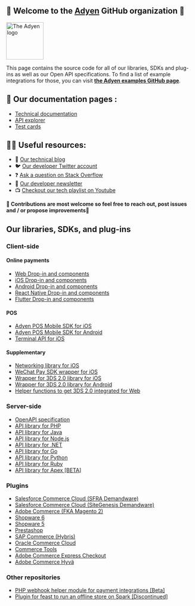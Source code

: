 ## 👋 Welcome to the [Adyen](https://www.adyen.com/) GitHub organization 👋

<!-- ![The Adyen Logo](https://github.com/adyen-examples/.github/raw/main/images/logo.png) -->

<img src="https://github.com/adyen-examples/.github/raw/main/images/logo.png" height="100" alt="The Adyen logo">

This page contains the source code for all of our libraries, SDKs and plug-ins as well as our Open API specifications. To find a list of example integrations for those, you can visit **[the Adyen examples GitHub page](https://github.com/adyen-examples)**.

## 📜 Our documentation pages : 

* [Technical documentation](https://docs.adyen.com/)
* [API explorer](https://docs.adyen.com/api-explorer/)
* [Test cards](https://docs.adyen.com/development-resources/test-cards/test-card-numbers/)

## 👩‍💻 Useful resources: 

* 📝 [Our technical blog](https://dev.to/adyen)
* 🐦 [Our developer Twitter account](https://twitter.com/AdyenDevs)
* ❓ [Ask a question on Stack Overflow](https://stackoverflow.com/questions/tagged/adyen)
* 📰 [Our developer newsletter](https://www.adyen.com/newsletter/developers)
* 📺 [Checkout our tech playlist on Youtube](https://www.youtube.com/watch?v=VPpTgsJbIhc&list=PL6agz7H5yEoaS-bF2gIwRwe_ApzqmW_QX)

**🌈 Contributions are most welcome so feel free to reach out, post issues and / or propose improvements🦄**

## Our libraries, SDKs, and plug-ins

### Client-side

#### Online payments

* [Web Drop-in and components](https://github.com/Adyen/adyen-web)
* [iOS Drop-in and components](https://github.com/Adyen/adyen-ios)
* [Android Drop-in and components](https://github.com/Adyen/adyen-android)
* [React Native Drop-in and components](https://github.com/Adyen/adyen-react-native)
* [Flutter Drop-in and components](https://github.com/Adyen/adyen-flutter)

#### POS

* [Adyen POS Mobile SDK for iOS](https://github.com/Adyen/adyen-pos-mobile-ios)
* [Adyen POS Mobile SDK for Android](https://github.com/Adyen/adyen-pos-mobile-android)
* [Terminal API for iOS](https://github.com/Adyen/adyen-terminal-api-ios)

#### Supplementary

* [Networking library for iOS](https://github.com/Adyen/adyen-networking-ios)
* [WeChat Pay SDK wrapper for iOS](https://github.com/Adyen/adyen-wechatpay-ios)
* [Wrapper for 3DS 2.0 library for iOS](https://github.com/Adyen/adyen-3ds2-ios)
* [Wrapper for 3DS 2.0 library for Android](https://github.com/Adyen/adyen-3ds2-android)
* [Helper functions to get 3DS 2.0 integrated for Web](https://github.com/Adyen/adyen-3ds2-js-utils)

### Server-side

* [OpenAPI specification](https://github.com/Adyen/adyen-openapi)
* [API library for PHP](https://github.com/Adyen/adyen-php-api-library)
* [API library for Java](https://github.com/Adyen/adyen-java-api-library)
* [API library for Node.js](https://github.com/Adyen/adyen-node-api-library)
* [API library for .NET](https://github.com/Adyen/adyen-dotnet-api-library)
* [API library for Go](https://github.com/Adyen/adyen-go-api-library)
* [API library for Python](https://github.com/Adyen/adyen-python-api-library)
* [API library for Ruby](https://github.com/Adyen/adyen-ruby-api-library)
* [API library for Apex [BETA]](https://github.com/Adyen/adyen-apex-api-library)

### Plugins

* [Salesforce Commerce Cloud (SFRA Demandware)](https://github.com/Adyen/adyen-salesforce-commerce-cloud)
* [Salesforce Commerce Cloud (SiteGenesis Demandware)](https://github.com/Adyen/adyen-salesforce-commerce-cloud-site-genesis)
* [Adobe Commerce (FKA Magento 2)](https://github.com/Adyen/adyen-magento2) 
* [Shopware 6](https://github.com/Adyen/adyen-shopware6)
* [Shopware 5](https://github.com/Adyen/adyen-shopware5)
* [Prestashop](https://github.com/Adyen/adyen-prestashop)
* [SAP Commerce (Hybris)](https://github.com/Adyen/adyen-hybris)
* [Oracle Commerce Cloud](https://github.com/Adyen/adyen-oracle-commerce-cloud)
* [Commerce Tools](https://github.com/Adyen/adyen-commercetools)
* [Adobe Commerce Express Checkout](https://github.com/Adyen/adyen-magento2-express-checkout)
* [Adobe Commerce Hyvä](https://github.com/Adyen/adyen-magento2-hyva)

### Other repositories

* [PHP webhook helper module for payment integrations [Beta]](https://github.com/Adyen/php-webhook-module)
* [Plugin for feast to run an offline store on Spark [Discontinued]](https://github.com/Adyen/feast-spark-offline-store)
